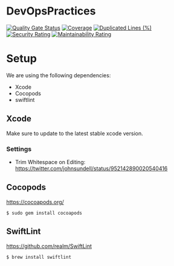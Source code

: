 # DevOpsPractices

[![Quality Gate Status](https://sonarcloud.io/api/project_badges/measure?project=lucabelezal_DevOpsPractices&metric=alert_status)](https://sonarcloud.io/dashboard?id=lucabelezal_DevOpsPractices)
[![Coverage](https://sonarcloud.io/api/project_badges/measure?project=lucabelezal_DevOpsPractices&metric=coverage)](https://sonarcloud.io/dashboard?id=lucabelezal_DevOpsPractices)
[![Duplicated Lines (%)](https://sonarcloud.io/api/project_badges/measure?project=lucabelezal_DevOpsPractices&metric=duplicated_lines_density)](https://sonarcloud.io/dashboard?id=lucabelezal_DevOpsPractices)
[![Security Rating](https://sonarcloud.io/api/project_badges/measure?project=lucabelezal_DevOpsPractices&metric=security_rating)](https://sonarcloud.io/dashboard?id=lucabelezal_DevOpsPractices)
[![Maintainability Rating](https://sonarcloud.io/api/project_badges/measure?project=lucabelezal_DevOpsPractices&metric=sqale_rating)](https://sonarcloud.io/dashboard?id=lucabelezal_DevOpsPractices)

# Setup

We are using the following dependencies:

- Xcode
- Cocopods
- swiftlint

## Xcode

Make sure to update to the latest stable xcode version.

### Settings

- Trim Whitespace on Editing:  
  https://twitter.com/johnsundell/status/952142890020540416

## Cocopods

https://cocoapods.org/

```
$ sudo gem install cocoapods
```

## SwiftLint

https://github.com/realm/SwiftLint

```
$ brew install swiftlint
```
